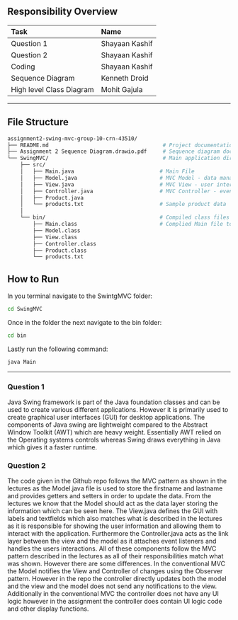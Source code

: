 
## Responsibility Overview
| Task | Name |
|:-----|:-----|
| Question 1    |  Shayaan Kashif   |
| Question 2     |     Shayaan Kashif |
| Coding     | Shayaan Kashif     |
| Sequence Diagram     | Kenneth Droid      |
| High level Class Diagram    | Mohit Gajula    |
------

## File Structure
```bash
assignment2-swing-mvc-group-10-crn-43510/
├── README.md                                    # Project documentation
├── Assignment 2 Sequence Diagram.drawio.pdf     # Sequence diagram documentation
└── SwingMVC/                                    # Main application directory
    ├── src/                                    
    │   ├── Main.java                           # Main File
    │   ├── Model.java                          # MVC Model - data management
    │   ├── View.java                           # MVC View - user interface
    │   ├── Controller.java                     # MVC Controller - event handling
    │   ├── Product.java                        
    │   └── products.txt                        # Sample product data
    │
    └── bin/                                    # Compiled class files
        ├── Main.class                          # Complied Main file to Run  
        ├── Model.class
        ├── View.class
        ├── Controller.class
        ├── Product.class
        └── products.txt
```

## How to Run
In you terminal navigate to the SwintgMVC folder:
```bash
cd SwingMVC
```
Once in the folder the next navigate to the bin folder: 
```bash
cd bin
```
Lastly run the following command:
```bash
java Main
```


------
### Question 1
Java Swing framework is part of the Java foundation classes and can be used to create various different applications. However it is primarily used to create graphical user interfaces (GUI) for desktop applications. The components of Java swing are lightweight compared to the Abstract Window Toolkit (AWT) which are heavy weight. Essentially AWT relied on the Operating systems controls whereas Swing draws everything in Java which gives it a faster runtime. 




### Question 2
 The code given in the Github repo follows the MVC pattern as shown in the lectures as the Model.java file is used to store the firstname and lastname and provides getters and setters in order to update the data. From the lectures we know that the Model should act as the data layer storing the information which can be seen here. The View.java defines the GUI with labels and textfields which also matches what is described in the lectures as it is responsible for showing the user information and allowing them to interact with the application. Furthermore the Controller.java acts as the link layer between the view and the model as it attaches event listeners and handles the users interactions. All of these components follow the MVC pattern described in the lectures as all of their responsibilities match what was shown. However there are some differences. In the conventional MVC the Model notifies the View and Controller of changes using the Observer pattern. However in the repo the controller directly updates both the model and the view and the model does not send any notifications to the view. Additionally in the conventional MVC the controller does not have any UI logic however in the assignment the controller does contain UI logic code and other display functions. 



